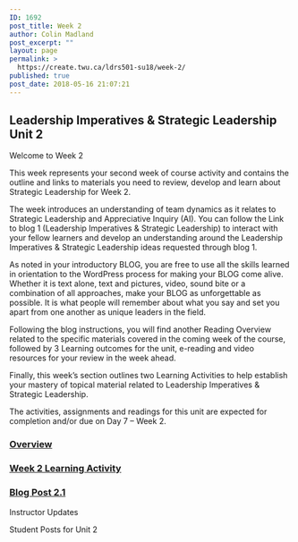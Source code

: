 ```yaml
---
ID: 1692
post_title: Week 2
author: Colin Madland
post_excerpt: ""
layout: page
permalink: >
  https://create.twu.ca/ldrs501-su18/week-2/
published: true
post_date: 2018-05-16 21:07:21
---
```

<!--themify_builder_static-->
<h2>Leadership Imperatives &amp; Strategic Leadership
Unit 2</h2>
Welcome to Week 2

This week represents your second week of course activity and contains the outline and links to materials you need to review, develop and learn about Strategic Leadership for Week 2.

The week introduces an understanding of team dynamics as it relates to Strategic Leadership and Appreciative Inquiry (AI). You can follow the Link to blog 1 (Leadership Imperatives &#038; Strategic Leadership) to interact with your fellow learners and develop an understanding around the Leadership Imperatives &#038; Strategic Leadership ideas requested through blog 1.

As noted in your introductory BLOG, you are free to use all the skills learned in orientation to the WordPress process for making your BLOG come alive. Whether it is text alone, text and pictures, video, sound bite or a combination of all approaches, make your BLOG as unforgettable as possible. It is what people will remember about what you say and set you apart from one another as unique leaders in the field.

Following the blog instructions, you will find another Reading Overview related to the specific materials covered in the coming week of the course, followed by 3 Learning outcomes for the unit, e-reading and video resources for your review in the week ahead.

Finally, this week&#8217;s section outlines two Learning Activities to help establish your mastery of topical material related to Leadership Imperatives &#038; Strategic Leadership.

The activities, assignments and readings for this unit are expected for completion and/or due on Day 7 &#8211; Week 2.

<a href="https://create.twu.ca/ldrs501-su18/unit-2/">

</a>
<h3><a href="https://create.twu.ca/ldrs501-su18/unit-2/">Overview</a></h3>
<a href="https://create.twu.ca/ldrs501-su18/unit-2-learning-activity-learning-notes/">

</a>
<h3><a href="https://create.twu.ca/ldrs501-su18/unit-2-learning-activity-learning-notes/">Week 2 Learning Activity</a></h3>
<a href="https://create.twu.ca/ldrs501-su18/week-2-blog-1-leadership-imperatives-strategic-leadership/">

</a>
<h3><a href="https://create.twu.ca/ldrs501-su18/week-2-blog-1-leadership-imperatives-strategic-leadership/">Blog Post 2.1</a></h3>
Instructor Updates

Student Posts for Unit 2<!--/themify_builder_static-->